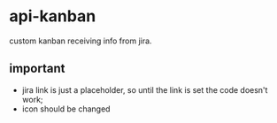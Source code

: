 # api-kanban
custom kanban receiving info from jira.

## important
- jira link is just a placeholder, so until the link is set the code doesn't work;
- icon should be changed